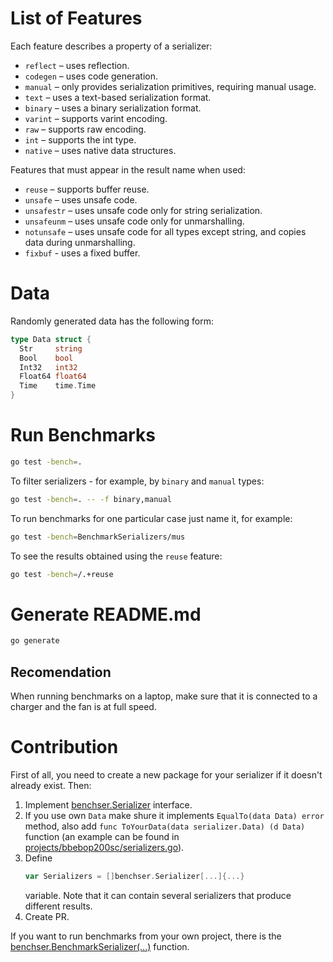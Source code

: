 # List of Features
Each feature describes a property of a serializer:
- `reflect` – uses reflection.
- `codegen` – uses code generation.
- `manual` – only provides serialization primitives, requiring manual usage.
- `text` – uses a text-based serialization format.
- `binary` – uses a binary serialization format.
- `varint` – supports varint encoding.
- `raw` – supports raw encoding.
- `int` – supports the int type.
- `native` – uses native data structures.

Features that must appear in the result name when used:
- `reuse` – supports buffer reuse.
- `unsafe` – uses unsafe code.
- `unsafestr` – uses unsafe code only for string serialization.
- `unsafeunm` – uses unsafe code only for unmarshalling.
- `notunsafe` – uses unsafe code for all types except string, and copies data 
during unmarshalling.
- `fixbuf` - uses a fixed buffer.

# Data
Randomly generated data has the following form:
```go
type Data struct {
  Str     string
  Bool    bool
  Int32   int32
  Float64 float64
  Time    time.Time
}
```

# Run Benchmarks
```bash
go test -bench=.
```
To filter serializers - for example, by `binary` and `manual` types:
```bash
go test -bench=. -- -f binary,manual
```
To run benchmarks for one particular case just name it, for example:
```bash
go test -bench=BenchmarkSerializers/mus
```
To see the results obtained using the `reuse` feature:
```bash
go test -bench=/.+reuse
```

# Generate README.md
```bash
go generate
```

## Recomendation
When running benchmarks on a laptop, make sure that it is connected to a charger 
and the fan is at full speed.

# Contribution
First of all, you need to create a new package for your serializer if it doesn't
already exist. Then:
1. Implement [benchser.Serializer](benchser/serializer.go) interface.
2. If you use own `Data` make shure it implements `EqualTo(data Data) error` 
   method, also add `func ToYourData(data serializer.Data) (d Data)`
   function (an example can be found in [projects/bbebop200sc/serializers.go](projects/bebop200sc/serializers.go)).
3. Define
   ```go
   var Serializers = []benchser.Serializer[...]{...}
   ```
   variable. Note that it can contain several serializers that produce different
   results.
4. Create PR.

If you want to run benchmarks from your own project, there is the
[benchser.BenchmarkSerializer(...)](benchser/benchser.go) function.